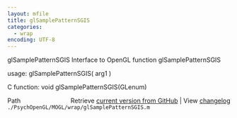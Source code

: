 ```yaml
---
layout: mfile
title: glSamplePatternSGIS
categories:
  - wrap
encoding: UTF-8
---
```


glSamplePatternSGIS  Interface to OpenGL function glSamplePatternSGIS

usage:  glSamplePatternSGIS\( arg1 \)

C function:  void glSamplePatternSGIS\(GLenum\)


<div class="code_header" style="text-align:right;">
  <span style="float:left;">Path&nbsp;&nbsp;</span> <span class="counter">Retrieve <a href=
  "https://raw.github.com/Psychtoolbox-3/Psychtoolbox-3/beta/./PsychOpenGL/MOGL/wrap/glSamplePatternSGIS.m">current version from GitHub</a> | View <a href=
  "https://github.com/Psychtoolbox-3/Psychtoolbox-3/commits/beta/./PsychOpenGL/MOGL/wrap/glSamplePatternSGIS.m">changelog</a></span>
</div>
<div class="code">
  <code>./PsychOpenGL/MOGL/wrap/glSamplePatternSGIS.m</code>
</div>
